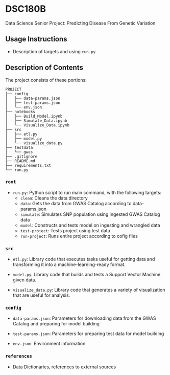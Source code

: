 # DSC180B
Data Science Senior Project: Predicting Disease From Genetic Variation

## Usage Instructions

* Description of targets and using `run.py`

## Description of Contents

The project consists of these portions:
```
PROJECT
├── config
│   ├── data-params.json
│   ├── test-params.json
│   └── env.json
├── notebooks
│   ├── Build_Model.ipynb
│   ├── Simulate_Data.ipynb
│   └── Visualize_Data.ipynb
├── src
│   ├── etl.py
│   ├── model.py
|   └── visualize_data.py
├── testdata
|   └── gwas
├── .gitignore
├── README.md
├── requirements.txt
└── run.py
```

### `root`

* `run.py`: Python script to run main command, with the following targets:
    * `clean`: Cleans the data directory
    * `data`: Gets the data from GWAS Catalog according to data-params.json
    * `simulate`: Simulates SNP population using ingested GWAS Catalog data
    * `model`: Constructs and tests model on ingesting and wrangled data
    * `test-project`: Tests project using test data
    * `run-project`: Runs entire project according to cofig files

### `src`

* `etl.py`: Library code that executes tasks useful for getting data and transforming it into a machine-learning-ready format.

* `model.py`: Library code that builds and tests a Support Vector Machine given data.

* `visualize_data.py`: Library code that generates a variety of visualization that are useful for analysis.

### `config`

* `data-params.json`: Parameters for downloading data from the GWAS Catalog and preparing for model building

* `test-params.json`: Parameters for preparing test data for model building

* `env.json`: Environment information

### `references`

* Data Dictionaries, references to external sources
